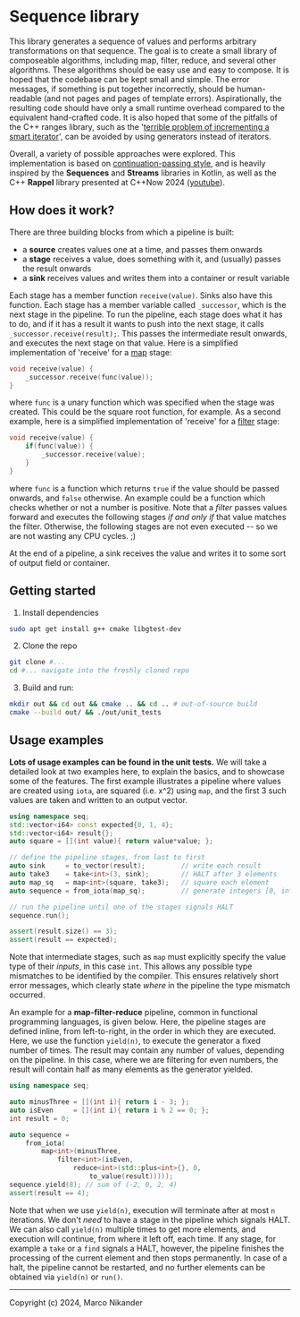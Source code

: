 # Sequence library

This library generates a sequence of values and performs arbitrary transformations on that sequence.
The goal is to create a small library of composeable algorithms, including map, filter, reduce, and several other algorithms.
These algorithms should be easy use and easy to compose.
It is hoped that the codebase can be kept small and simple.
The error messages, if something is put together incorrectly, should be human-readable (and not pages and pages of template errors).
Aspirationally, the resulting code should have only a small runtime overhead compared to the equivalent hand-crafted code.
It is also hoped that some of the pitfalls of the C++ ranges library, such as the '[terrible problem of incrementing a smart iterator](https://www.fluentcpp.com/2019/02/12/the-terrible-problem-of-incrementing-a-smart-iterator/)', can be avoided by using generators instead of iterators.

Overall, a variety of possible approaches were explored.
This implementation is based on [continuation-passing style](https://en.wikipedia.org/wiki/Continuation-passing_style), and is heavily inspired by the **Sequences** and **Streams** libraries in Kotlin, as well as the C++ **Rappel** library presented at C++Now 2024 ([youtube](https://www.youtube.com/watch?v=itnyR9j8y6E)).

## How does it work?
There are three building blocks from which a pipeline is built:
- a **source** creates values one at a time, and passes them onwards
- a **stage** receives a value, does something with it, and (usually) passes the result onwards
- a **sink** receives values and writes them into a container or result variable

Each stage has a member function `receive(value)`.
Sinks also have this function.
Each stage has a member variable called `_successor`, which is the next stage in the pipeline.
To run the pipeline, each stage does what it has to do, and if it has a result it wants to push into the next stage, it calls `_successor.receive(result);`.
This passes the intermediate result onwards, and executes the next stage on that value.
Here is a simplified implementation of 'receive' for a [map](https://en.wikipedia.org/wiki/Map_(higher-order_function)) stage:
```cpp
void receive(value) {
    _successor.receive(func(value));
}
```
where `func` is a unary function which was specified when the stage was created.
This could be the square root function, for example.
As a second example, here is a simplified implementation of 'receive' for a [filter](https://en.wikipedia.org/wiki/Filter_(higher-order_function)) stage:
```cpp
void receive(value) {
    if(func(value)) {
        _successor.receive(value);
    }
}
```
where `func` is a function which returns `true` if the value should be passed onwards, and `false` otherwise.
An example could be a function which checks whether or not a number is positive.
Note that a _filter_ passes values forward and executes the following stages _if and only if_ that value matches the filter.
Otherwise, the following stages are not even executed -- so we are not wasting any CPU cycles. ;)

At the end of a pipeline, a sink receives the value and writes it to some sort of output field or container.

## Getting started

1. Install dependencies
```bash
sudo apt get install g++ cmake libgtest-dev
```

2. Clone the repo
```bash
git clone #...
cd #... navigate into the freshly cloned repo
```

3. Build and run:
```bash
mkdir out && cd out && cmake .. && cd .. # out-of-source build
cmake --build out/ && ./out/unit_tests
```

## Usage examples

**Lots of usage examples can be found in the unit tests.**
We will take a detailed look at two examples here, to explain the basics, and to showcase some of the features.
The first example illustrates a pipeline where values are created using `iota`, are squared (i.e. x^2) using `map`, and the first 3 such values are taken and written to an output vector.

```cpp
using namespace seq;
std::vector<i64> const expected{0, 1, 4};
std::vector<i64> result{};
auto square = [](int value){ return value*value; };

// define the pipeline stages, from last to first
auto sink     = to_vector(result);         // write each result
auto take3    = take<int>(3, sink);        // HALT after 3 elements
auto map_sq   = map<int>(square, take3);   // square each element
auto sequence = from_iota(map_sq);         // generate integers [0, inf)

// run the pipeline until one of the stages signals HALT
sequence.run();

assert(result.size() == 3);
assert(result == expected);
```

Note that intermediate stages, such as `map` must explicitly specify the value type of their _inputs_, in this case `int`.
This allows any possible type mismatches to be identified by the compiler.
This ensures relatively short error messages, which clearly state _where_ in the pipeline the type mismatch occurred.

An example for a **map-filter-reduce** pipeline, common in functional programming languages, is given below.
Here, the pipeline stages are defined inline, from left-to-right, in the order in which they are executed.
Here, we use the function `yield(n)`, to execute the generator a fixed number of times.
The result may contain any number of values, depending on the pipeline.
In this case, where we are filtering for even numbers, the result will contain half as many elements as the generator yielded.

```cpp
using namespace seq;

auto minusThree = [](int i){ return i - 3; };
auto isEven     = [](int i){ return i % 2 == 0; };
int result = 0;

auto sequence =
    from_iota(
        map<int>(minusThree,
            filter<int>(isEven,
                reduce<int>(std::plus<int>{}, 0,
                    to_value(result)))));
sequence.yield(8); // sum of (-2, 0, 2, 4)
assert(result == 4);
```
Note that when we use `yield(n)`, execution will terminate after at most `n` iterations.
We don't _need_ to have a stage in the pipeline which signals HALT.
We can also call `yield(n)` multiple times to get more elements, and execution will continue, from where it left off, each time.
If any stage, for example a `take` or a `find` signals a HALT, however, the pipeline finishes the processing of the current element and then stops permanently.
In case of a halt, the pipeline cannot be restarted, and no further elements can be obtained via `yield(n)` or `run()`.

---
Copyright (c) 2024, Marco Nikander

